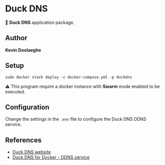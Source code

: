 # Duck DNS

:triangular_flag_on_post: **Duck DNS** application package.

## Author

**Kevin Doolaeghe**

## Setup

```
sudo docker stack deploy -c docker-compose.yml -p duckdns
```

:warning: This program require a docker instance with **Swarm** mode enabled to be executed.

## Configuration

Change the settings in the `.env` file to configure the Duck DNS DDNS service.

## References

* [Duck DNS website](https://www.duckdns.org/)
* [Duck DNS for Docker - DDNS service](https://hub.docker.com/r/linuxserver/duckdns)
